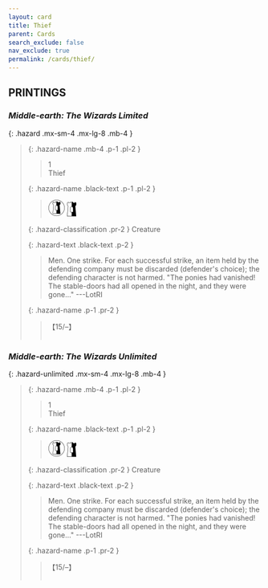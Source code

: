 ```yaml
---
layout: card
title: Thief
parent: Cards
search_exclude: false
nav_exclude: true
permalink: /cards/thief/
---
```


## PRINTINGS


### _Middle-earth: The Wizards Limited_

{: .hazard .mx-sm-4 .mx-lg-8 .mb-4 }
> {: .hazard-name .mb-4 .p-1 .pl-2 }
> > <div class="hazard-mp">1</div>
> > <div class="card-name">Thief</div>
>
> {: .hazard-name .black-text .p-1 .pl-2 }
> > ![](/assets/images/border-land.svg) ![](/assets/images/border-hold.svg)
>
> {: .hazard-classification .pr-2 }
> Creature
>
> {: .hazard-text .black-text .p-2 }
> > Men. One strike. For each successful strike, an item held by the defending company must be discarded (defender's choice); the defending character is not harmed.  "The ponies had vanished! The stable-doors had all opened in the night, and they were gone..." ---LotRI 
>
> {: .hazard-name .p-1 .pr-2 }
> > <div class="card-shield">【15/&ndash;】</div>
> > <div class="card-corruption">&nbsp;</div>

### _Middle-earth: The Wizards Unlimited_

{: .hazard-unlimited .mx-sm-4 .mx-lg-8 .mb-4 }
> {: .hazard-name .mb-4 .p-1 .pl-2 }
> > <div class="hazard-mp">1</div>
> > <div class="card-name">Thief</div>
>
> {: .hazard-name .black-text .p-1 .pl-2 }
> > ![](/assets/images/border-land.svg) ![](/assets/images/border-hold.svg)
>
> {: .hazard-classification .pr-2 }
> Creature
>
> {: .hazard-text .black-text .p-2 }
> > Men. One strike. For each successful strike, an item held by the defending company must be discarded (defender's choice); the defending character is not harmed.  "The ponies had vanished! The stable-doors had all opened in the night, and they were gone..." ---LotRI 
>
> {: .hazard-name .p-1 .pr-2 }
> > <div class="card-shield">【15/&ndash;】</div>
> > <div class="card-corruption-white">&nbsp;</div>
